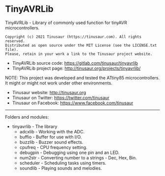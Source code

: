 # TinyAVRLib

TinyAVRLib - Library of commonly used function for tinyAVR microcontrollers.

    Copyright (c) 2021 Tinusaur (https://tinusaur.com). All rights reserved.
    Distributed as open source under the MIT License (see the LICENSE.txt file).
    Please, retain in your work a link to the Tinusaur project website.

- TinyAVRLib source code:   https://gitlab.com/tinusaur/tinyavrlib
- TinyAVRLib project page:  http://tinusaur.org/projects/tinyavrlib/

NOTE: This project was developed and tested the ATtiny85 microcontrollers. It might or might not work under other environments.

- Tinusaur website: http://tinusaur.org
- Tinusaur on Twitter: https://twitter.com/tinusaur
- Tinusaur on Facebook: https://www.facebook.com/tinusaur

-------------------------------------------------------------------------------

Folders and modules:
- tinyavrlib	- The library
  - adcxlib	- Working with the ADC.
  - buffio	- Buffer for use with I/O.
  - buzzlib	- Buzzer sound effects.
  - cpufreq	- CPU frequency setting.
  - debugpin	- Debugging using one pin and an LED.
  - num2str	- Converting number to a strings - Dec, Hex, Bin.
  - scheduler	- Scheduling tasks using timers.
  - soundlib	- Playing sounds and melodies.


